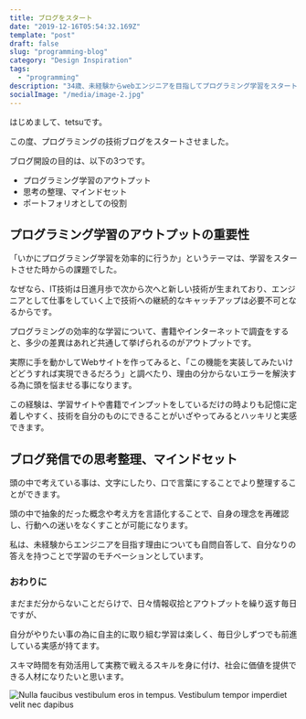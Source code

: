```yaml
---
title: ブログをスタート
date: "2019-12-16T05:54:32.169Z"
template: "post"
draft: false
slug: "programming-blog"
category: "Design Inspiration"
tags:
  - "programming"
description: "34歳、未経験からwebエンジニアを目指してプログラミング学習をスタートさせました。当記事では、技術ブログをスタートさせた理由について書いています。"
socialImage: "/media/image-2.jpg"
---
```


はじめまして、tetsuです。

この度、プログラミングの技術ブログをスタートさせました。

ブログ開設の目的は、以下の3つです。

- プログラミング学習のアウトプット
- 思考の整理、マインドセット
- ポートフォリオとしての役割

## プログラミング学習のアウトプットの重要性

「いかにプログラミング学習を効率的に行うか」というテーマは、学習をスタートさせた時からの課題でした。

なぜなら、IT技術は日進月歩で次から次へと新しい技術が生まれており、エンジニアとして仕事をしていく上で技術への継続的なキャッチアップは必要不可となるからです。

プログラミングの効率的な学習について、書籍やインターネットで調査をすると、多少の差異はあれど共通して挙げられるのがアウトプットです。

実際に手を動かしてWebサイトを作ってみると、「この機能を実装してみたいけどどうすれば実現できるだろう」と調べたり、理由の分からないエラーを解決する為に頭を悩ませる事になります。

この経験は、学習サイトや書籍でインプットをしているだけの時よりも記憶に定着しやすく、技術を自分のものにできることがいざやってみるとハッキリと実感できます。


## ブログ発信での思考整理、マインドセット

頭の中で考えている事は、文字にしたり、口で言葉にすることでより整理することができます。

頭の中で抽象的だった概念や考え方を言語化することで、自身の理念を再確認し、行動への迷いをなくすことが可能になります。

私は、未経験からエンジニアを目指す理由についても自問自答して、自分なりの答えを持つことで学習のモチベーションとしています。


### おわりに

まだまだ分からないことだらけで、日々情報収拾とアウトプットを繰り返す毎日ですが、

自分がやりたい事の為に自主的に取り組む学習は楽しく、毎日少しずつでも前進している実感が持てます。

スキマ時間を有効活用して実務で戦えるスキルを身に付け、社会に価値を提供できる人材になりたいと思います。

![Nulla faucibus vestibulum eros in tempus. Vestibulum tempor imperdiet velit nec dapibus](/media/image-2.jpg)

